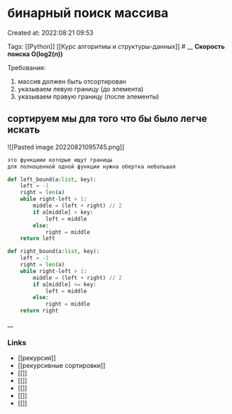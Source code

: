 # бинарный поиск массива

Created at: 2022:08:21 09:53

Tags: [[Python]] [[Курс алгоритмы и структуры-данных]]    #
__ 
**Скорость поиска O(log2(n))**

Требования:
1. массив должен быть отсортирован
2. указываем левую границу (до элемента)
3. указываем правую границу (после элементы)
## сортируем мы для того что бы было легче искать



![[Pasted image 20220821095745.png]]
``` python 
это функциии которые ищут границы 
для полноценной одной функции нужна обертка небольшая

def left_bound(a:list, key):
    left = -1
    right = len(a)
    while right-left > 1:
        middle = (left + right) // 2
        if a[middle] < key:
            left = middle
        else:
            right = middle
    return left

def right_bound(a:list, key):
    left = -1
    right = len(a)
    while right-left > 1:
        middle = (left + right) // 2
        if a[middle] <= key:
            left = middle
        else:
            right = middle
    return right


```

__

### Links

- [[рекурсия]]
- [[рекурсивные сортировки]]
- [[]]
- [[]]
- [[]]
- [[]]
- [[]]